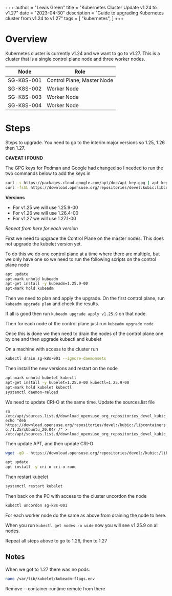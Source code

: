 +++
author = "Lewis Green"
title = "Kubernetes Cluster Update v1.24 to v1.27"
date = "2023-04-30"
description = "Guide to upgrading Kubernetes cluster from v1.24 to v1.27"
tags = [
    "kubernetes",
]
+++

# Overview

Kubernetes cluster is currently v1.24 and we want to go to v1.27. This is a cluster that is a single control plane node and three worker nodes.

| **Node** | **Role** |
| -- | -- |
| SG-K8S-001 | Control Plane, Master Node |
| SG-K8S-002 | Worker Node |
| SG-K8S-003 | Worker Node |
| SG-K8S-004 | Worker Node |

# Steps

Steps to upgrade. You need to go to the interim major versions so 1.25, 1.26 then 1.27.

**CAVEAT I FOUND**

The GPG keys for Podman and Google had changed so I needed to run the two commands below to add the keys in

```bash
curl -s https://packages.cloud.google.com/apt/doc/apt-key.gpg | apt-key add -
curl -fsSL https://download.opensuse.org/repositories/devel:kubic:libcontainers:stable/xUbuntu_20.04/Release.key | apt-key add -
```

**Versions**

- For v1.25 we will use 1.25.9-00
- For v1.26 we will use 1.26.4-00
- For v1.27 we will use 1.27.1-00

*Repeat from here for each version*

First we need to upgrade the Control Plane on the master nodes. This does not upgrade the kubelet version yet. 

To do this we do one control plane at a time where there are multiple, but we only have one so we need to run the following scripts on the control plane node

```bash
apt update
apt-mark unhold kubeadm
apt-get install -y kubeadm=1.25.9-00
apt-mark hold kubeadm
```

Then we need to plan and apply the upgrade. On the first control plane, run ```kubeadm upgrade plan``` and check the results.

If all is good then run ```kubeadm upgrade apply v1.25.9``` on that node. 

Then for each node of the control plane just run ```kubeadm upgrade node```

Once this is done we then need to drain the nodes of the control plane one by one and then upgrade kubectl and kubelet

On a machine with access to the cluster run

```bash
kubectl drain sg-k8s-001 --ignore-daemonsets
```

Then install the new versions and restart on the node

```bash
apt-mark unhold kubelet kubectl
apt-get install -y kubelet=1.25.9-00 kubectl=1.25.9-00
apt-mark hold kubelet kubectl
systemctl daemon-reload
```

We need to update CRI-O at the same time. Update the sources.list file 

```
rm /etc/apt/sources.list.d/download_opensuse_org_repositories_devel_kubic_libcontainers_stable_cri_o_1_23_xUbuntu_20_04.list
echo "deb https://download.opensuse.org/repositories/devel:/kubic:/libcontainers:/stable:/cri-o:/1.25/xUbuntu_20.04/ /" > /etc/apt/sources.list.d/download_opensuse_org_repositories_devel_kubic_libcontainers_stable_cri_o_1_25_xUbuntu_20_04.list
```

Then update APT, and then update CRI-O

```bash
wget -qO - https://download.opensuse.org/repositories/devel:/kubic:/libcontainers:/stable/xUbuntu_20.04/Release.key | apt-key add -

apt update
apt install -y cri-o cri-o-runc
```

Then restart kubelet

```bash
systemctl restart kubelet
```

Then back on the PC with access to the cluster uncordon the node

```bash
kubectl uncordon sg-k8s-001
```

For each worker node do the same as above from draining the node to here.

When you run ```kubectl get nodes -o wide``` now you will see v1.25.9 on all nodes.

Repeat all steps above to go to 1.26, then to 1.27


## Notes

When we got to 1.27 there was no pods. 

```bash
nano /var/lib/kubelet/kubeadm-flags.env
```

Remove --container-runtime remote from there